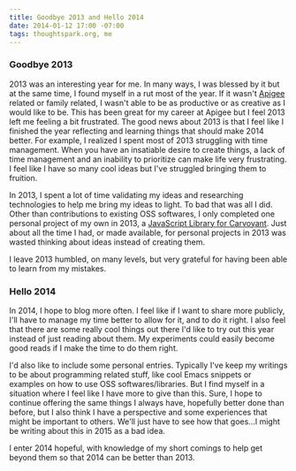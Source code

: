 ```yaml
---
title: Goodbye 2013 and Hello 2014
date: 2014-01-12 17:00 -07:00
tags: thoughtspark.org, me
---
```


### Goodbye 2013

2013 was an interesting year for me.  In many ways, I was blessed by it but at the same time, I found myself in a rut
most of the year.  If it wasn't [Apigee](http://www.apigee.com) related or family related, I wasn't able to be as
productive or as creative as I would like to be.  This has been great for my career at Apigee but I feel 2013 left me
feeling a bit frustrated.  The good news about 2013 is that I feel like I finished the year reflecting and learning
things that should make 2014 better.  For example, I realized I spent most of 2013 struggling with time management.
When you have an insatiable desire to create things, a lack of time management and an inability to prioritize can
make life very frustrating.  I feel like I have so many cool ideas but I've struggled bringing them to fruition.

In 2013, I spent a lot of time validating my ideas and researching technologies to help me bring my ideas to light.  To
bad that was all I did.  Other than contributions to existing OSS softwares, I only completed one personal project of
my own in 2013, a [JavaScript Library for Carvoyant](https://github.com/whitlockjc/carvoyant).  Just about all the time
I had, or made available, for personal projects in 2013 was wasted thinking about ideas instead of creating them.

I leave 2013 humbled, on many levels, but very grateful for having been able to learn from my mistakes.

### Hello 2014

In 2014, I hope to blog more often.  I feel like if I want to share more publicly, I'll have to manage my time better
to allow for it, and to do it right.  I also feel that there are some really cool things out there I'd like to try out
this year instead of just reading about them.  My experiments could easily become good reads if I make the time to do
them right.

I'd also like to include some personal entries.  Typically I've keep my writings to be about programming related stuff,
like cool Emacs snippets or examples on how to use OSS softwares/libraries.  But I find myself in a situation where I
feel like I have more to give than this.  Sure, I hope to continue offering the same things I always have, hopefully
better done than before, but I also think I have a perspective and some experiences that might be important to others.
We'll just have to see how that goes...I might be writing about this in 2015 as a bad idea.

I enter 2014 hopeful, with knowledge of my short comings to help get beyond them so that 2014 can be better than 2013.
